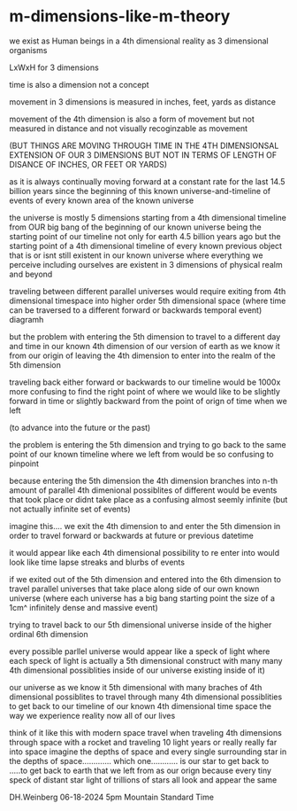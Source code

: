# m-dimensions-like-m-theory

we exist as Human beings in a 4th dimensional reality as 3 dimensional organisms 

LxWxH for 3 dimensions 

time is also a dimension not a concept

movement in 3 dimensions is measured in inches, feet, yards as distance

movement of the 4th dimension is also a form of movement but not measured in distance and not visually recoginzable as movement 

(BUT THINGS ARE MOVING THROUGH TIME IN THE 4TH DIMENSIONSAL EXTENSION OF OUR 3 DIMENSIONS BUT NOT IN TERMS OF LENGTH OF DISANCE OF INCHES, OR FEET OR YARDS)

as it is always continually moving forward at a constant rate for the last 14.5 billion years since the beginning of this known universe-and-timeline of events of every known area of the known universe

the universe is mostly 5 dimensions starting from a 4th dimensional timeline from OUR big bang of the beginning of our known universe being the starting point of our timeline not only for earth 4.5 billion years ago but the starting point of a 4th dimensional timeline of every known previous object that is or isnt still existent in our known universe
where everything we perceive including ourselves are existent in 3 dimensions of physical realm and beyond

traveling between different parallel universes would require exiting from 4th dimensional timespace into higher order 5th dimensional space (where time can be traversed to a different forward or backwards temporal event)
diagramh

but the problem with entering the 5th dimension to travel to a different day and time in our known 4th dimension of our version of earth as we know it from our origin of leaving the 4th dimension to enter into the realm of the 5th dimension

traveling back either forward or backwards to our timeline would be 1000x more confusing to find the right point of where we would like to be slightly forward in time or slightly backward from the point of orign of time when we left

(to advance into the future or the past)

the problem is entering the 5th dimension and trying to go back to the same point of our known timeline where we left from would be so confusing to pinpoint

because entering the 5th dimension the 4th dimension branches into n-th amount of parallel 4th dimenional possiblites of different would be events that took place or didnt take place as a confusing almost seemly infinite (but not actually infinite set of events)

imagine this.... we exit the 4th dimension to and enter the 5th dimension in order to travel forward or backwards at future or previous datetime

it would appear like each 4th dimensional possibility to re enter into would look like time lapse streaks and blurbs of events

if we exited out of the 5th dimension and entered into the 6th dimension to travel parallel universes that take place along side of our own known universe (where each universe has a big bang starting point the size of a 1cm^ infinitely dense and massive event)


trying to travel back to our 5th dimensional universe inside of the higher ordinal 6th dimension

every possible parllel universe would appear like a speck of light where each speck of light is actually a 5th dimensional construct 
with many many 4th dimensional possiblities inside of our universe existing inside of it)

our universe as we know it 5th dimensional with many braches of 4th dimensional possiblites 
to travel through many 4th dimensional possiblities to get back to our timeline of our known 4th dimensional time space the way we experience reality now all of our lives


think of it like this with modern space travel
when traveling 4th dimensions through space with a rocket and traveling 10 light years or really really far into space
imagine the depths of space and every single surrounding star in the depths of space............. which one............ is our star to get back to .....to get back to earth that we left from as our orign 
because every tiny speck of distant star light of trillions of stars all look and appear the same






DH.Weinberg
06-18-2024 5pm Mountain Standard Time

